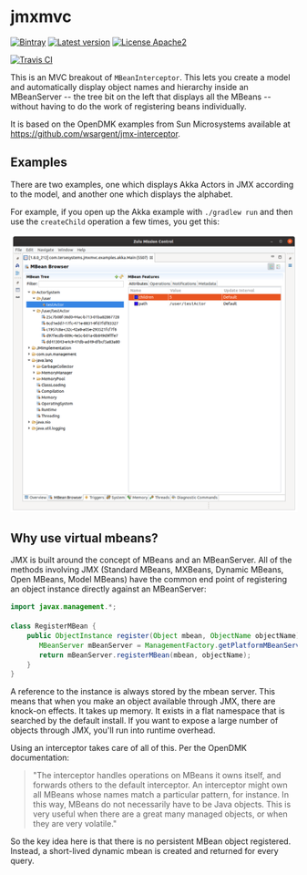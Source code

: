 # jmxmvc

<!---freshmark shields
output = [
	link(shield('Bintray', 'bintray', 'tersesystems:jmxmvc', 'blue'), 'https://bintray.com/tersesystems/maven/jmxmvc/view'),
	link(shield('Latest version', 'latest', '{{previousVersion}}', 'blue'), 'https://github.com/tersesystems/jmxmvc/releases/latest'),
	link(shield('License Apache2', 'license', 'Apache2', 'blue'), 'https://www.tldrlegal.com/l/apache2'),
	'',
	link(image('Travis CI', 'https://travis-ci.org/tersesystems/jmxmvc.svg?branch=master'), 'https://travis-ci.org/tersesystems/jmxmvc')
	].join('\n')
-->
[![Bintray](https://img.shields.io/badge/bintray-tersesystems%3Ajmxmvc-blue.svg)](https://bintray.com/tersesystems/maven/jmxmvc/view)
[![Latest version](https://img.shields.io/badge/latest-0.0.1-blue.svg)](https://github.com/tersesystems/jmxmvc/releases/latest)
[![License Apache2](https://img.shields.io/badge/license-Apache2-blue.svg)](https://www.tldrlegal.com/l/apache2)

[![Travis CI](https://travis-ci.org/tersesystems/jmxmvc.svg?branch=master)](https://travis-ci.org/tersesystems/jmxmvc)
<!---freshmark /shields -->

This is an MVC breakout of `MBeanInterceptor`.  This lets you create a model and automatically display object names and hierarchy inside an MBeanServer -- the tree bit on the left that displays all the MBeans -- without having to do the work of registering beans individually.

It is based on the OpenDMK examples from Sun Microsystems available at https://github.com/wsargent/jmx-interceptor.

## Examples

There are two examples, one which displays Akka Actors in JMX according to the model, and another one which displays the alphabet.

For example, if you open up the Akka example with `./gradlew run` and then use the `createChild` operation a few times, you get this:

![akka.png](akka.png)

## Why use virtual mbeans?

JMX is built around the concept of MBeans and an MBeanServer.  All of the methods involving JMX (Standard MBeans, MXBeans, Dynamic MBeans, Open MBeans, Model MBeans) have the common end point of registering an object instance directly against an MBeanServer:

```java
import javax.management.*;

class RegisterMBean {
    public ObjectInstance register(Object mbean, ObjectName objectName) throws Exception {
       MBeanServer mBeanServer = ManagementFactory.getPlatformMBeanServer();
       return mBeanServer.registerMBean(mbean, objectName);
    }
}
```

A reference to the instance is always stored by the mbean server.  This means that when you make an object available through JMX, there are knock-on effects.  It takes up memory.  It exists in a flat namespace that is searched by the default install.  If you want to expose a large number of objects through JMX, you'll run into runtime overhead. 

Using an interceptor takes care of all of this. Per the OpenDMK documentation:

> "The interceptor handles operations on MBeans it owns itself, and forwards others to the default interceptor. An interceptor might own all MBeans whose names match a particular pattern, for instance. In this way, MBeans do not necessarily have to be Java objects. This is very useful when there are a great many managed objects, or when they are very volatile."

So the key idea here is that there is no persistent MBean object registered.  Instead, a short-lived dynamic mbean is created and returned for every query.  
